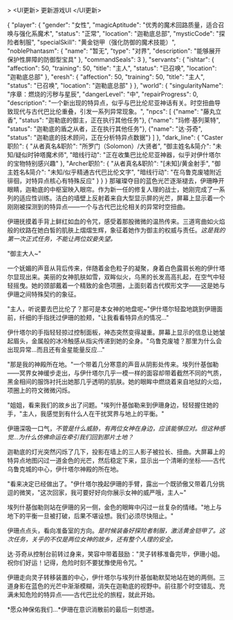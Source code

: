 <outputcontent>>
<UI更新>
更新游戏UI
</UI更新>

<data>
{
  "player": {
    "gender": "女性",
    "magicAptitude": "优秀的魔术回路质量，适合召唤与强化系魔术",
    "status": "正常",
    "location": "迦勒底总部",
    "mysticCode": "探险者制服",
    "specialSkill": "黄金铠甲（强化防御的魔术技能）",
    "noblePhantasm": {
      "name": "暂无",
      "type": "对界",
      "description": "能够展开保护性屏障的防御型宝具"
    },
    "commandSeals": 3
  },
  "servants": {
    "ishtar": {
      "affection": 50,
      "training": 50,
      "title": "主人",
      "status": "已召唤",
      "location": "迦勒底总部"
    },
    "eresh": {
      "affection": 50,
      "training": 50,
      "title": "主人",
      "status": "已召唤",
      "location": "迦勒底总部"
    }
  },
  "world": {
    "singularityName": "序章：燃烧的污秽与星辰",
    "dangerLevel": "中",
    "repairProgress": 0,
    "description": "一个新出现的特异点，似乎与巴比伦尼亚神话有关。时空扭曲导致现代与古代巴比伦重叠，引发一系列异常现象。",
    "npcs": [
      {"name": "藤丸立香", "status": "迦勒底的御主，正在执行其他任务"},
      {"name": "玛修·基列莱特", "status": "迦勒底的盾之从者，正在执行其他任务"},
      {"name": "达·芬奇", "status": "迦勒底的技术顾问，正在分析特异点数据"}
    ]
  },
  "dark_line": {
    "Caster职阶": {
      "从者真名&职阶": "所罗门（Solomon）/大贤者",
      "御主姓名&简介": "未知/疑似时钟塔魔术师",
      "暗线行动": "正在收集巴比伦尼亚神器，似乎对伊什塔尔的宝物特别感兴趣"
    },
    "Archer职阶": {
      "从者真名&职阶": "[未知]/黄金射手",
      "御主姓名&简介": "未知/似乎精通古代巴比伦文字",
      "暗线行动": "在乌鲁克废墟附近徘徊，对特异点核心有特殊反应"
    }
  }
}
</data>

<content>
那璀璨夺目的蓝色光芒逐渐褪去，伊珊睁开眼睛，迦勒底的中枢室映入眼帘。作为新一任的修复人理的战士，她刚完成了一系列的适应性训练。洁白的墙壁上反射着来自大型显示屏的光芒，屏幕上显示着一个刚刚被探测到的特异点——一个与古代巴比伦相关的异常时空扭曲。

<!-- consider: 不直接描述情绪，而是通过身体反应暗示内心活动 -->
伊珊抚摸着手背上鲜红如血的令咒，感受着那股微微的温热传来。三道弯曲如火焰般的纹路在她白皙的肌肤上熠熠生辉，象征着她作为御主的权威与责任。*这是我的第一次正式任务，不能让两位奴妾失望。*

"御主大人~"

一个妩媚的声音从背后传来，伴随着金色粒子的凝聚，身着白色露肩长袍的伊什塔尔显现出来。美丽的女神肌肤如雪，双眸似火，乌黑的长发高高扎起，在空气中轻轻摇曳。她的颈部戴着一个精致的金色项圈，上面刻着古代楔形文字——这是她与伊珊之间特殊契约的象征。

"主人，听说要去巴比伦了？那可是本女神的地盘呢~"伊什塔尔轻盈地跳到伊珊面前，纤细的手指抚过伊珊的脸颊，"让我看看特异点的情况..."

<!-- consider: 通过动作和对话的微妙变化展现人物关系动态，而非直接陈述 -->
伊什塔尔的手指轻轻掠过控制面板，神态突然变得凝重。屏幕上显示的信息让她皱起眉头，金属般的冰冷触感从指尖传递到她的全身。"乌鲁克废墟？那里为什么会出现异常...而且还有金星能量反应..."

"那是我的神殿所在地。"一个带着几分寒意的声音从阴影处传来。埃列什基伽勒——冥界女神缓步走出，与伊什塔尔几乎一模一样的面容却带着截然不同的气质，黑金相间的服饰衬托出她那几乎透明的肌肤。她的眼眸中燃烧着来自地狱的火焰，项圈上的符文微微闪烁。

"姐姐，看来我们的故乡出了问题。"埃列什基伽勒来到伊珊身边，轻轻握住她的手，"主人，我感觉到有什么人在干扰冥界与地上的平衡。"

伊珊深吸一口气，*不管是什么威胁，有两位女神在身边，应该能够应对。但这种感觉...为什么仿佛命运在牵引我们回到那片土地？*

<!-- consider: 将环境描写与人物心理融为一体，通过光影变化暗示故事走向 -->
迦勒底的灯光突然闪烁了几下，投影在墙上的三人影子被拉长、扭曲。大屏幕上的特异点地图闪过一道金色的光芒，然后稳定下来，显示出一个清晰的坐标——古代乌鲁克城的中心，伊什塔尔神殿的所在地。

"看来决定已经做出了。"伊什塔尔挽起伊珊的手臂，露出一个既骄傲又带着几分挑逗的微笑，"这次回家，我可要好好向你展示女神的威严哦，主人~"

埃列什基伽勒则站在伊珊的另一侧，金色的眼眸中闪过一丝复杂的情绪。"地上与地下的平衡一旦被打破，后果不堪设想。我们必须尽快阻止。"

伊珊点点头，看向准备室的方向。*是时候装备好探险者制服，激活黄金铠甲了。这次任务，关乎的不仅是两位女神的故乡，还有整个人理的安全。*

达·芬奇从控制台前转过身来，笑容中带着鼓励："灵子转移准备完毕，伊珊小姐。祝你们好运！记得，危险时刻不要犹豫使用令咒。"

伊珊走向灵子转移装置的中心，伊什塔尔与埃列什基伽勒默契地站在她的两侧。三道身影在蓝色的光芒中渐渐模糊，消失在迦勒底的视野中。前往那个时空错乱、充满未知危险的特异点——古代巴比伦的旅程，就此开始。

*愿众神保佑我们...*伊珊在意识消散前的最后一刻想道。
</content>
</outputcontent>